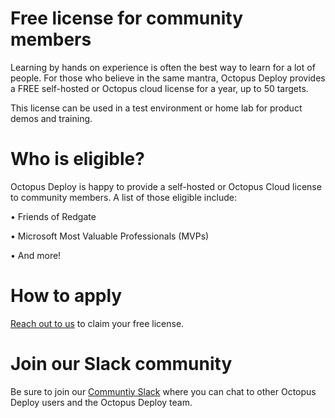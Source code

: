 
# Free license for community members
Learning by hands on experience is often the best way to learn for a lot of people.  For those who believe in the same mantra, Octopus Deploy provides a FREE self-hosted or Octopus cloud license for a year, up to 50 targets. 

This license can be used in a test environment or home lab for product demos and training. 

# Who is eligible?
Octopus Deploy is happy to provide a self-hosted or Octopus Cloud license to community members. A list of those eligible include:

•          Friends of Redgate

•          Microsoft Most Valuable Professionals (MVPs)

•          And more!

# How to apply

[Reach out to us](mailto:mvp@octopus.com) to claim your free license. 

# Join our Slack community

Be sure to join our [Communtiy Slack](https://octopus.com/slack) where you can chat to other Octopus Deploy users and the Octopus Deploy team. 